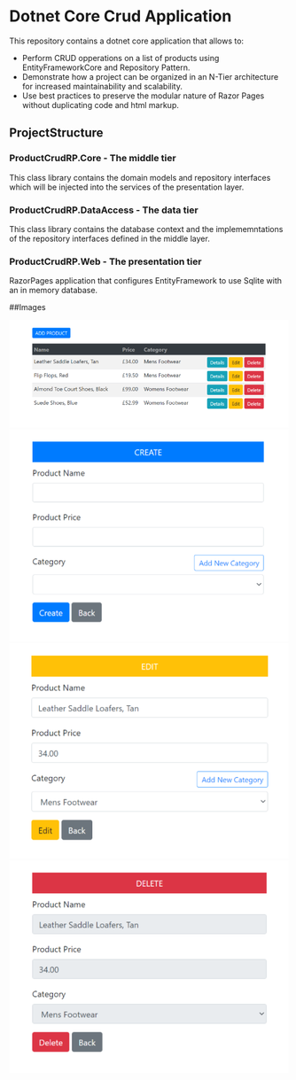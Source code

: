 # Dotnet Core Crud Application
This repository contains a dotnet core application that allows to:
- Perform CRUD opperations on a list of products using EntityFrameworkCore and Repository Pattern.
- Demonstrate how a project can be organized in an N-Tier architecture for increased maintainability and scalability.
- Use best practices to preserve the modular nature of Razor Pages without duplicating code and html markup.


## ProjectStructure

### __ProductCrudRP.Core__   - The middle tier
This class library contains the domain models and repository interfaces which will be injected into the services of the presentation layer. 
### __ProductCrudRP.DataAccess__   - The data tier
This class library contains the database context and the implememntations of the repository interfaces defined in the middle layer.
### __ProductCrudRP.Web__   - The presentation tier
RazorPages application that configures EntityFramework to use Sqlite with an in memory database.

##Images

![alt text](index.png "Logo Title Text 1")
![alt text](create.png "Logo Title Text 1")
![alt text](edit.png "Logo Title Text 1")
![alt text](delete.png "Logo Title Text 1")

